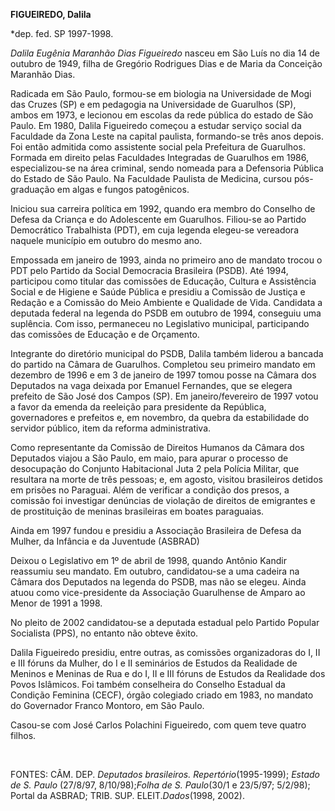 **FIGUEIREDO, Dalila**

\*dep. fed. SP 1997-1998.

*Dalila Eugênia Maranhão Dias Figueiredo* nasceu em São Luís no dia 14
de outubro de 1949, filha de Gregório Rodrigues Dias e de Maria da
Conceição Maranhão Dias.

Radicada em São Paulo, formou-se em biologia na Universidade de Mogi das
Cruzes (SP) e em pedagogia na Universidade de Guarulhos (SP), ambos em
1973, e lecionou em escolas da rede pública do estado de São Paulo. Em
1980, Dalila Figueiredo começou a estudar serviço social da Faculdade da
Zona Leste na capital paulista, formando-se três anos depois. Foi então
admitida como assistente social pela Prefeitura de Guarulhos. Formada em
direito pelas Faculdades Integradas de Guarulhos em 1986,
especializou-se na área criminal, sendo nomeada para a Defensoria
Pública do Estado de São Paulo. Na Faculdade Paulista de Medicina,
cursou pós-graduação em algas e fungos patogênicos.

Iniciou sua carreira política em 1992, quando era membro do Conselho de
Defesa da Criança e do Adolescente em Guarulhos. Filiou-se ao Partido
Democrático Trabalhista (PDT), em cuja legenda elegeu-se vereadora
naquele município em outubro do mesmo ano.

Empossada em janeiro de 1993, ainda no primeiro ano de mandato trocou o
PDT pelo Partido da Social Democracia Brasileira (PSDB). Até 1994,
participou como titular das comissões de Educação, Cultura e Assistência
Social e de Higiene e Saúde Pública e presidiu a Comissão de Justiça e
Redação e a Comissão do Meio Ambiente e Qualidade de Vida. Candidata a
deputada federal na legenda do PSDB em outubro de 1994, conseguiu uma
suplência. Com isso, permaneceu no Legislativo municipal, participando
das comissões de Educação e de Orçamento.

Integrante do diretório municipal do PSDB, Dalila também liderou a
bancada do partido na Câmara de Guarulhos. Completou seu primeiro
mandato em dezembro de 1996 e em 3 de janeiro de 1997 tomou posse na
Câmara dos Deputados na vaga deixada por Emanuel Fernandes, que se
elegera prefeito de São José dos Campos (SP). Em janeiro/fevereiro de
1997 votou a favor da emenda da reeleição para presidente da República,
governadores e prefeitos e, em novembro, da quebra da estabilidade do
servidor público, item da reforma administrativa.

Como representante da Comissão de Direitos Humanos da Câmara dos
Deputados viajou a São Paulo, em maio, para apurar o processo de
desocupação do Conjunto Habitacional Juta 2 pela Polícia Militar, que
resultara na morte de três pessoas; e, em agosto, visitou brasileiros
detidos em prisões no Paraguai. Além de verificar a condição dos presos,
a comissão foi investigar denúncias de violação de direitos de
emigrantes e de prostituição de meninas brasileiras em boates
paraguaias.

Ainda em 1997 fundou e presidiu a Associação Brasileira de Defesa da
Mulher, da Infância e da Juventude (ASBRAD)

Deixou o Legislativo em 1º de abril de 1998, quando Antônio Kandir
reassumiu seu mandato. Em outubro, candidatou-se a uma cadeira na Câmara
dos Deputados na legenda do PSDB, mas não se elegeu. Ainda atuou como
vice-presidente da Associação Guarulhense de Amparo ao Menor de 1991 a
1998.

No pleito de 2002 candidatou-se a deputada estadual pelo Partido Popular
Socialista (PPS), no entanto não obteve êxito.

Dalila Figueiredo presidiu, entre outras, as comissões organizadoras do
I, II e III fóruns da Mulher, do I e II seminários de Estudos da
Realidade de Meninos e Meninas de Rua e do I, II e III fóruns de Estudos
da Realidade dos Povos Islâmicos. Foi também conselheira do Conselho
Estadual da Condição Feminina (CECF), órgão colegiado criado em 1983, no
mandato do Governador Franco Montoro, em São Paulo.

Casou-se com José Carlos Polachini Figueiredo, com quem teve quatro
filhos.

 

FONTES: CÂM. DEP. *Deputados brasileiros. Repertório*(1995-1999);
*Estado de S. Paulo* (27/8/97, 8/10/98);*Folha de S. Paulo*(30/1 e
23/5/97; 5/2/98); Portal da ASBRAD; TRIB. SUP. ELEIT.*Dados*(1998,
2002).

 
